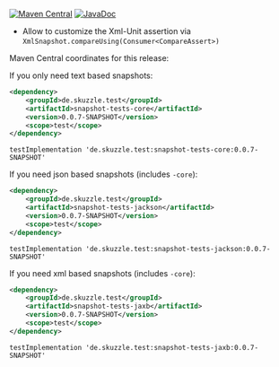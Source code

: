 [![Maven Central](https://img.shields.io/static/v1?label=MavenCentral&message=0.0.7-SNAPSHOT&color=blue)](https://search.maven.org/artifact/de.skuzzle.test/snapshot-tests-parent/0.0.7-SNAPSHOT/jar) [![JavaDoc](https://img.shields.io/static/v1?label=JavaDoc&message=0.0.7-SNAPSHOT&color=orange)](http://www.javadoc.io/doc/de.skuzzle.test/snapshot-tests-parent/0.0.7-SNAPSHOT)

* Allow to customize the Xml-Unit assertion via `XmlSnapshot.compareUsing(Consumer<CompareAssert>)`

Maven Central coordinates for this release:

If you only need text based snapshots:
```xml
<dependency>
    <groupId>de.skuzzle.test</groupId>
    <artifactId>snapshot-tests-core</artifactId>
    <version>0.0.7-SNAPSHOT</version>
    <scope>test</scope>
</dependency>
```

```
testImplementation 'de.skuzzle.test:snapshot-tests-core:0.0.7-SNAPSHOT'
```

If you need json based snapshots (includes `-core`):
```xml
<dependency>
    <groupId>de.skuzzle.test</groupId>
    <artifactId>snapshot-tests-jackson</artifactId>
    <version>0.0.7-SNAPSHOT</version>
    <scope>test</scope>
</dependency>
```

```
testImplementation 'de.skuzzle.test:snapshot-tests-jackson:0.0.7-SNAPSHOT'
```

If you need xml based snapshots (includes `-core`):
```xml
<dependency>
    <groupId>de.skuzzle.test</groupId>
    <artifactId>snapshot-tests-jaxb</artifactId>
    <version>0.0.7-SNAPSHOT</version>
    <scope>test</scope>
</dependency>
```

```
testImplementation 'de.skuzzle.test:snapshot-tests-jaxb:0.0.7-SNAPSHOT'
```
